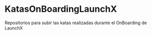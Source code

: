 # KatasOnBoardingLaunchX
Repositorios para subir las katas realizadas durante el OnBoarding de LaunchX
